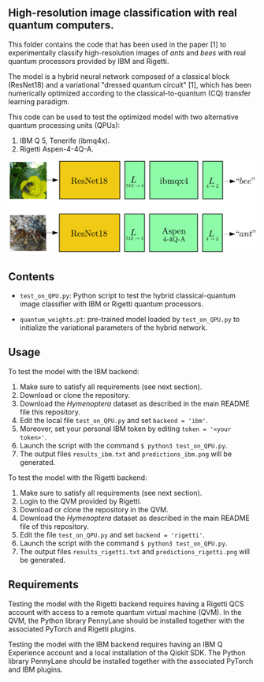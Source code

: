 
## High-resolution image classification with real quantum computers.
This folder contains the code that has been used in the paper [1] to experimentally classify high-resolution images of _ants_ and _bees_ with real quantum processors provided by IBM and Rigetti.

The model is a hybrid neural network composed of a classical block (ResNet18) and a variational "dressed quantum circuit" [1], which has been numerically optimized according to the classical-to-quantum (CQ) transfer learning paradigm. 

This code can be used to test the optimized model with two alternative quantum processing units (QPUs):
1. IBM Q 5, Tenerife (ibmq4x).
2. Rigetti Aspen-4-4Q-A.

<img src="../static/realQPUs.png" width="600" />

## Contents
* `test_on_QPU.py`: Python script to test the hybrid classical-quantum image classifier with IBM or Rigetti quantum processors. 

* `quantum_weights.pt`: pre-trained model loaded by `test_on_QPU.py` to initialize the variational parameters of the hybrid network.

## Usage

To test the model with the IBM backend:
1. Make sure to satisfy all requirements (see next section).
2. Download or clone the repository.
3. Download the _Hymenoptera_ dataset as described in the main README file this repository.
4. Edit the local file `test_on_QPU.py` and set `backend = 'ibm'`.
4. Moreover, set your personal IBM token by editing `token = '<your token>'`.
5. Launch the script with the command `$ python3 test_on_QPU.py`.
6. The output files `results_ibm.txt` and  `predictions_ibm.png` will be generated.

To test the model with the Rigetti backend:
1. Make sure to satisfy all requirements (see next section).
2. Login to the QVM provided by Rigetti.
3. Download or clone the repository in the QVM.
4. Download the _Hymenoptera_ dataset as described in the main README file of this repository. 
5. Edit the file `test_on_QPU.py` and set `backend = 'rigetti'`.
6.  Launch the script with the command `$ python3 test_on_QPU.py`.
7. The output files `results_rigetti.txt` and  `predictions_rigetti.png` will be generated.

## Requirements

Testing the model with the Rigetti backend requires having a Rigetti QCS account with access to a remote quantum virtual machine (QVM). In the QVM, the Python library PennyLane should be installed together with the associated PyTorch and Rigetti plugins. 

Testing the model with the IBM backend requires having an IBM Q Experience account and a local installation of the Qiskit SDK. The Python library PennyLane should be  installed together with the associated PyTorch and IBM plugins. 
